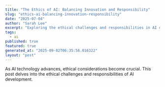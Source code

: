 ```yaml
---
title: "The Ethics of AI: Balancing Innovation and Responsibility"
slug: "ethics-ai-balancing-innovation-responsibility"
date: "2025-07-04"
author: "Sarah Lee"
excerpt: "Exploring the ethical challenges and responsibilities in AI development."
tags:
  - ai
published: true
featured: true
generated_at: "2025-09-02T06:35:56.016322"
layout: "post"
---
```


As AI technology advances, ethical considerations become crucial. This post delves into the ethical challenges and responsibilities of AI development.